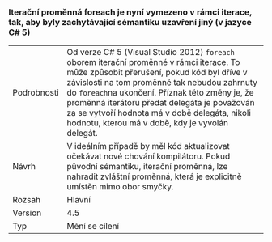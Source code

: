 ### <a name="foreach-iterator-variable-is-now-scoped-within-the-iteration-so-closure-capturing-semantics-are-different-in-c5"></a>Iterační proměnná foreach je nyní vymezeno v rámci iterace, tak, aby byly zachytávající sémantiku uzavření jiný (v jazyce C# 5)

|   |   |
|---|---|
|Podrobnosti|Od verze C# 5 (Visual Studio 2012) <code>foreach</code> oborem iterační proměnné v rámci iterace. To může způsobit přerušení, pokud kód byl dříve v závislosti na tom proměnné tak nebudou zahrnuty do <code>foreach</code>na ukončení. Příznak této změny je, že proměnná iterátoru předat delegáta je považován za se vytvoří hodnota má v době delegáta, nikoli hodnotu, kterou má v době, kdy je vyvolán delegát.|
|Návrh|V ideálním případě by měl kód aktualizovat očekávat nové chování kompilátoru. Pokud původní sémantiku, iterační proměnná, lze nahradit zvláštní proměnná, která je explicitně umístěn mimo obor smyčky.|
|Rozsah|Hlavní|
|Version|4.5|
|Typ|Mění se cílení|

